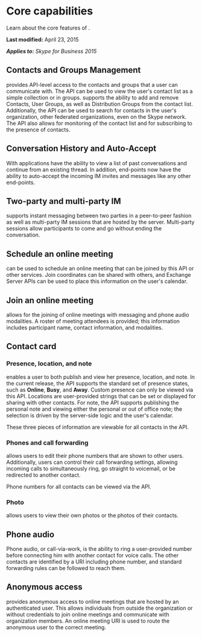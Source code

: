 
# Core capabilities
Learn about the core features of .

 **Last modified:** April 23, 2015

 _**Applies to:** Skype for Business 2015_

## Contacts and Groups Management
<a name="sectionSection0"> </a>

 provides API-level access to the contacts and groups that a user can communicate with. The API can be used to view the user's contact list as a simple collection or in groups. supports the ability to add and remove Contacts, User Groups, as well as Distribution Groups from the contact list. Additionally, the API can be used to search for contacts in the user's organization, other federated organizations, even on the Skype network. The API also allows for monitoring of the contact list and for subscribing to the presence of contacts.


## Conversation History and Auto-Accept
<a name="sectionSection1"> </a>

With applications have the ability to view a list of past conversations and continue from an existing thread. In addition, end-points now have the ability to auto-accept the incoming IM invites and messages like any other end-points.


## Two-party and multi-party IM
<a name="sectionSection2"> </a>

 supports instant messaging between two parties in a peer-to-peer fashion as well as multi-party IM sessions that are hosted by the server. Multi-party sessions allow participants to come and go without ending the conversation.


## Schedule an online meeting
<a name="sectionSection3"> </a>

 can be used to schedule an online meeting that can be joined by this API or other services. Join coordinates can be shared with others, and Exchange Server APIs can be used to place this information on the user's calendar.


## Join an online meeting
<a name="sectionSection4"> </a>

 allows for the joining of online meetings with messaging and phone audio modalities. A roster of meeting attendees is provided; this information includes participant name, contact information, and modalities.


## Contact card
<a name="sectionSection5"> </a>




### Presence, location, and note

 enables a user to both publish and view her presence, location, and note. In the current release, the API supports the standard set of presence states, such as **Online**, **Busy**, and **Away**. Custom presence can only be viewed via this API. Locations are user-provided strings that can be set or displayed for sharing with other contacts. For note, the API supports publishing the personal note and viewing either the personal or out of office note; the selection is driven by the server-side logic and the user's calendar. 

These three pieces of information are viewable for all contacts in the API.


### Phones and call forwarding

 allows users to edit their phone numbers that are shown to other users. Additionally, users can control their call forwarding settings, allowing incoming calls to simultaneously ring, go straight to voicemail, or be redirected to another contact.

Phone numbers for all contacts can be viewed via the API.


### Photo

 allows users to view their own photos or the photos of their contacts.


## Phone audio
<a name="sectionSection6"> </a>

Phone audio, or call-via-work, is the ability to ring a user-provided number before connecting him with another contact for voice calls. The other contacts are identified by a URI including phone number, and standard forwarding rules can be followed to reach them.


## Anonymous access
<a name="sectionSection7"> </a>

 provides anonymous access to online meetings that are hosted by an authenticated user. This allows individuals from outside the organization or without credentials to join online meetings and communicate with organization members. An online meeting URI is used to route the anonymous user to the correct meeting.

